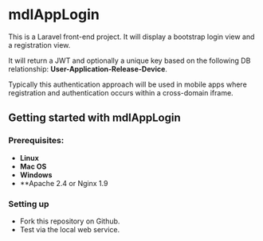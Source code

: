 # mdlAppLogin
This is a Laravel front-end project. It will display a bootstrap login view and a registration view. 

It will return a JWT and optionally a unique key based on the following DB relationship: **User-Application-Release-Device**.

Typically this authentication approach will be used in mobile apps where registration and authentication occurs within a cross-domain iframe.
## Getting started with mdlAppLogin
### Prerequisites:
* **Linux**
* **Mac OS**
* **Windows**
* **Apache 2.4 or Nginx 1.9
### Setting up
* Fork this repository on Github.
* Test via the local web service.
